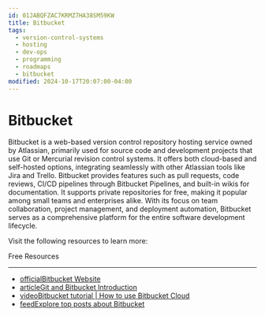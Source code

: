 ```yaml
---
id: 01JABQFZAC7KRMZ7HA38SM59KW
title: Bitbucket
tags:
  - version-control-systems
  - hosting
  - dev-ops
  - programming
  - roadmaps
  - bitbucket
modified: 2024-10-17T20:07:00-04:00
---
```

# Bitbucket

Bitbucket is a web-based version control repository hosting service owned by Atlassian, primarily used for source code and development projects that use Git or Mercurial revision control systems. It offers both cloud-based and self-hosted options, integrating seamlessly with other Atlassian tools like Jira and Trello. Bitbucket provides features such as pull requests, code reviews, CI/CD pipelines through Bitbucket Pipelines, and built-in wikis for documentation. It supports private repositories for free, making it popular among small teams and enterprises alike. With its focus on team collaboration, project management, and deployment automation, Bitbucket serves as a comprehensive platform for the entire software development lifecycle.

Visit the following resources to learn more:

Free Resources

---

- [officialBitbucket Website](https://bitbucket.org/)
- [articleGit and Bitbucket Introduction](https://www.w3schools.com/git/git_intro.asp?remote=bitbucket)
- [videoBitbucket tutorial | How to use Bitbucket Cloud](https://www.youtube.com/watch?v=M44nEyd_5To)
- [feedExplore top posts about Bitbucket](https://app.daily.dev/tags/bitbucket?ref=roadmapsh)